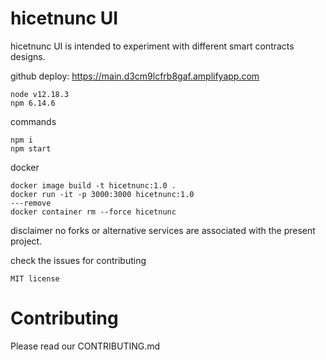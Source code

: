 # hicetnunc UI

hicetnunc UI is intended to experiment with different smart contracts designs.

github deploy: https://main.d3cm9lcfrb8gaf.amplifyapp.com

```
node v12.18.3
npm 6.14.6
```

commands

```
npm i
npm start
```

docker

```
docker image build -t hicetnunc:1.0 .
docker run -it -p 3000:3000 hicetnunc:1.0
---remove
docker container rm --force hicetnunc
```

disclaimer no forks or alternative services are associated with the present project.

check the issues for contributing

`MIT license`

# Contributing

Please read our CONTRIBUTING.md
